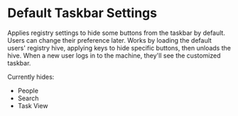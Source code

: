 # Default Taskbar Settings

Applies registry settings to hide some buttons from the taskbar by default. Users can change their preference later. Works by loading the default users' registry hive, applying keys to hide specific buttons, then unloads the hive. When a new user logs in to the machine, they'll see the customized taskbar.

Currently hides:

* People
* Search
* Task View
